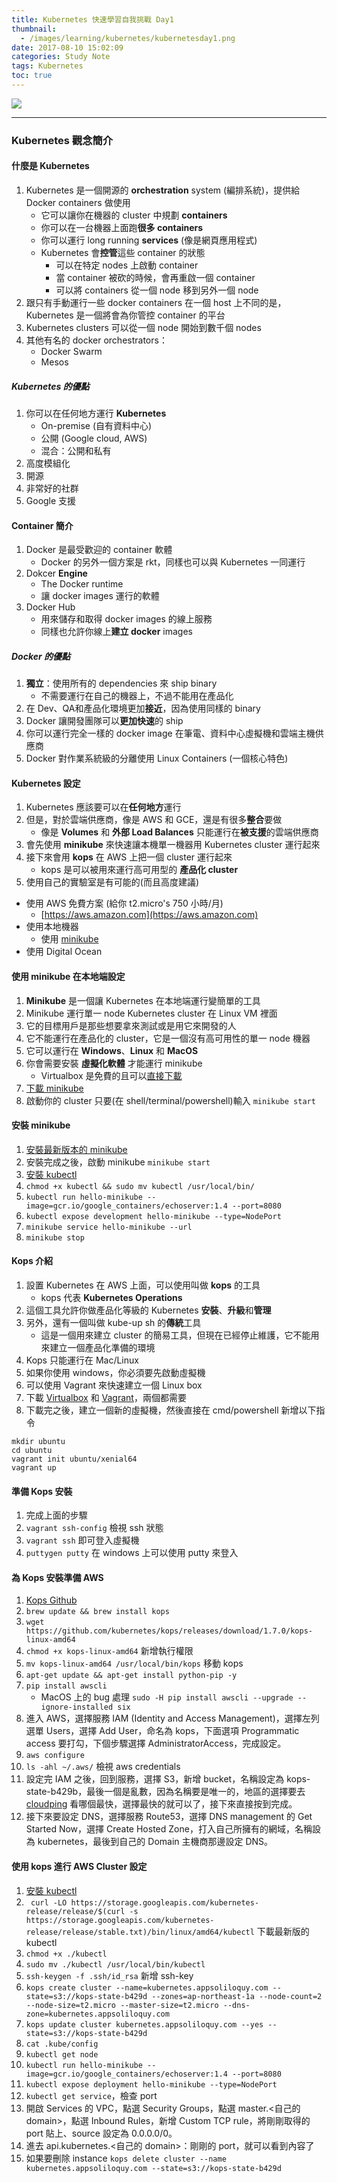 ```yaml
---
title: Kubernetes 快速學習自我挑戰 Day1
thumbnail:
  - /images/learning/kubernetes/kubernetesday1.png
date: 2017-08-10 15:02:09
categories: Study Note
tags: Kubernetes
toc: true
---
```

<img src="/images/learning/kubernetes/kubernetesday1.png">

***
### Kubernetes 觀念簡介
#### 什麼是 Kubernetes
1. Kubernetes 是一個開源的 **orchestration** system (編排系統)，提供給 Docker containers 做使用
    - 它可以讓你在機器的 cluster 中規劃 **containers**
    - 你可以在一台機器上面跑**很多 containers**
    - 你可以運行 long running **services** (像是網頁應用程式)
    - Kubernetes 會**控管**這些 container 的狀態
        - 可以在特定 nodes 上啟動 container
        - 當 container 被砍的時候，會再重啟一個 container
        - 可以將 containers 從一個 node 移到另外一個 node
2. 跟只有手動運行一些 docker containers 在一個 host 上不同的是，Kubernetes 是一個將會為你管控 container 的平台
3. Kubernetes clusters 可以從一個 node 開始到數千個 nodes
4. 其他有名的 docker orchestrators：
    - Docker Swarm
    - Mesos
##### Kubernetes 的優點
1. 你可以在任何地方運行 **Kubernetes**
    - On-premise (自有資料中心)
    - 公開 (Google cloud, AWS)
    - 混合：公開和私有
2. 高度模組化
3. 開源
4. 非常好的社群
5. Google 支援
#### Container 簡介
1. Docker 是最受歡迎的 container 軟體
    - Docker 的另外一個方案是 rkt，同樣也可以與 Kubernetes 一同運行
2. Dokcer **Engine**
    - The Docker runtime
    - 讓 docker images 運行的軟體
3. Docker Hub
    - 用來儲存和取得 docker images 的線上服務
    - 同樣也允許你線上**建立 docker** images
##### Docker 的優點
1. **獨立**：使用所有的 dependencies 來 ship binary
    - 不需要運行在自己的機器上，不過不能用在產品化
2. 在 Dev、QA和產品化環境更加**接近**，因為使用同樣的 binary
3. Docker 讓開發團隊可以**更加快速**的 ship
4. 你可以運行完全一樣的 docker image 在筆電、資料中心虛擬機和雲端主機供應商
5. Docker 對作業系統級的分離使用 Linux Containers (一個核心特色) 
#### Kubernetes 設定
1. Kubernetes 應該要可以在**任何地方**運行
2. 但是，對於雲端供應商，像是 AWS 和 GCE，還是有很多**整合**要做
    - 像是 **Volumes** 和 **外部 Load Balances** 只能運行在**被支援**的雲端供應商
3. 會先使用 **minikube** 來快速讓本機單一機器用 Kubernetes cluster 運行起來
4. 接下來會用 **kops** 在 AWS 上把一個 cluster 運行起來
    - kops 是可以被用來運行高可用型的 **產品化 cluster**
5. 使用自己的實驗室是有可能的(而且高度建議)
  - 使用 AWS 免費方案 (給你 t2.micro's 750 小時/月)
      - [https://aws.amazon.com](https://aws.amazon.com)
  - 使用本地機器
      - 使用 [minikube](https://github.com/kubernetes/minikube)
  - 使用 Digital Ocean
#### 使用 minikube 在本地端設定
1. **Minikube** 是一個讓 Kubernetes 在本地端運行變簡單的工具
2. Minikube 運行單一 node Kubernetes cluster 在 Linux VM 裡面
3. 它的目標用戶是那些想要拿來測試或是用它來開發的人
4. 它不能運行在產品化的 cluster，它是一個沒有高可用性的單一 node 機器
5. 它可以運行在 **Windows**、**Linux** 和 **MacOS**
6. 你會需要安裝 **虛擬化軟體** 才能運行 minikube
    - Virtualbox 是免費的且可以[直接下載](https://www.virtualbox.org/)
7. [下載 minikube](https://github.com/kubernetes/minikube)
8. 啟動你的 cluster 只要(在 shell/terminal/powershell)輸入 `minikube start`
#### 安裝 minikube
1. [安裝最新版本的 minikube](https://github.com/kubernetes/minikube/releases)
2. 安裝完成之後，啟動 minikube `minikube start`
3. [安裝 kubectl](https://kubernetes.io/docs/tasks/tools/install-kubectl/)
4. `chmod +x kubectl && sudo mv kubectl /usr/local/bin/`
5. `kubectl run hello-minikube --image=gcr.io/google_containers/echoserver:1.4 --port=8080`
6. `kubectl expose development hello-minikube --type=NodePort`
7. `minikube service hello-minikube --url`
8. `minikube stop`
#### Kops 介紹
1. 設置 Kubernetes 在 AWS 上面，可以使用叫做 **kops** 的工具
    - kops 代表 **Kubernetes Operations**
2. 這個工具允許你做產品化等級的 Kubernetes **安裝**、**升級**和**管理**
3. 另外，還有一個叫做 kube-up sh 的**傳統**工具
    - 這是一個用來建立 cluster 的簡易工具，但現在已經停止維護，它不能用來建立一個產品化準備的環境
4. Kops 只能運行在 Mac/Linux
5. 如果你使用 windows，你必須要先啟動虛擬機
6. 可以使用 Vagrant 來快速建立一個 Linux box
7. 下載 [Virtualbox](https://virtualbox.org) 和 [Vagrant](https://vagrantup.com)，兩個都需要
8. 下載完之後，建立一個新的虛擬機，然後直接在 cmd/powershell 新增以下指令
```
mkdir ubuntu
cd ubuntu
vagrant init ubuntu/xenial64
vagrant up
```
#### 準備 Kops 安裝
1. 完成上面的步驟
2. `vagrant ssh-config` 檢視 ssh 狀態
3. `vagrant ssh` 即可登入虛擬機
4. `puttygen putty` 在 windows 上可以使用 putty 來登入
#### 為 Kops 安裝準備 AWS
1. [Kops Github](https://github.com/kubernetes/kops)
2. `brew update && brew install kops`
3. `wget https://github.com/kubernetes/kops/releases/download/1.7.0/kops-linux-amd64`
4. `chmod +x kops-linux-amd64` 新增執行權限
5. `mv kops-linux-amd64 /usr/local/bin/kops` 移動 kops
6. `apt-get update && apt-get install python-pip -y`
7. `pip install awscli`
    - MacOS 上的 bug 處理 `sudo -H pip install awscli --upgrade --ignore-installed six`
8. 進入 AWS，選擇服務 IAM (Identity and Access Management)，選擇左列選單 Users，選擇 Add User，命名為 kops，下面選項 Programmatic access 要打勾，下個步驟選擇 AdministratorAccess，完成設定。
9. `aws configure`
10. `ls -ahl ~/.aws/` 檢視 aws credentials
11. 設定完 IAM 之後，回到服務，選擇 S3，新增 bucket，名稱設定為 kops-state-b429b，最後一個是亂數，因為名稱要是唯一的，地區的選擇要去 [cloudping](http://www.cloudping.info/) 看哪個最快，選擇最快的就可以了，接下來直接按到完成。
12. 接下來要設定 DNS，選擇服務 Route53，選擇 DNS management 的 Get Started Now，選擇 Create Hosted Zone，打入自己所擁有的網域，名稱設為 kubernetes，最後到自己的 Domain 主機商那邊設定 DNS。
#### 使用 kops 進行 AWS Cluster 設定
1. [安裝 kubectl](https://kubernetes.io/docs/tasks/tools/install-kubectl/)
2. ` curl -LO https://storage.googleapis.com/kubernetes-release/release/$(curl -s https://storage.googleapis.com/kubernetes-release/release/stable.txt)/bin/linux/amd64/kubectl` 下載最新版的 kubectl
3. `chmod +x ./kubectl`
4. `sudo mv ./kubectl /usr/local/bin/kubectl`
5. `ssh-keygen -f .ssh/id_rsa` 新增 ssh-key
6. `kops create cluster --name=kubernetes.appsoliloquy.com --state=s3://kops-state-b429d --zones=ap-northeast-1a --node-count=2 --node-size=t2.micro --master-size=t2.micro --dns-zone=kubernetes.appsoliloquy.com`
7. `kops update cluster kubernetes.appsoliloquy.com --yes --state=s3://kops-state-b429d`
8. `cat .kube/config`
9. `kubectl get node`
10. `kubectl run hello-minikube --image=gcr.io/google_containers/echoserver:1.4 --port=8080`
11. `kubectl expose deployment hello-minikube --type=NodePort`
12. `kubectl get service`，檢查 port
13. 開啟 Services 的 VPC，點選 Security Groups，點選 master.<自己的 domain>，點選 Inbound Rules，新增 Custom TCP rule，將剛剛取得的 port 貼上、source 設定為 0.0.0.0/0。
14. 進去 api.kubernetes.<自己的 domain>：剛剛的 port，就可以看到內容了
15. 如果要刪除 instance `kops delete cluster --name kubernetes.appsoliloquy.com --state=s3://kops-state-b429d`